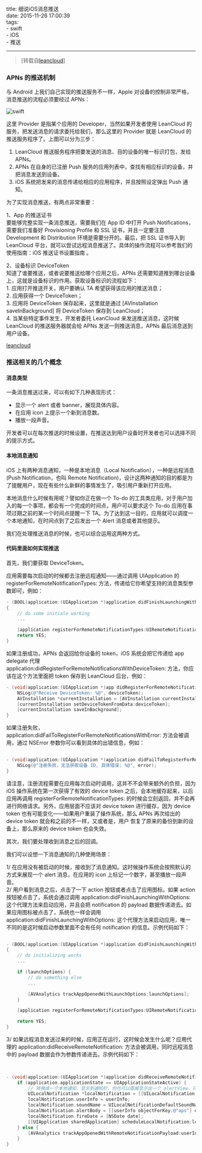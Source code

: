 title: 细说iOS消息推送   
date: 2015-11-26 17:00:39  
tags:  
	- swift  
	- iOS  
	- 推送  
	 

---

>[转载自[leancloud](https://blog.leancloud.cn/1163/)]

###  APNs 的推送机制 
与 Android 上我们自己实现的推送服务不一样，Apple 对设备的控制非常严格，消息推送的流程必须要经过 APNs：  

![swift](https://dn-yuankeqiang.qbox.me/remote_notif_simple_2x.png)  

这里 Provider 是指某个应用的 Developer，当然如果开发者使用 LeanCloud 的服务，把发送消息的请求委托给我们，那么这里的 Provider 就是 LeanCloud 的推送服务程序了。上图可以分为三步：  

1. LeanCloud 推送服务程序把要发送的消息、目的设备的唯一标识打包，发给 APNs。  
2. APNs 在自身的已注册 Push 服务的应用列表中，查找有相应标识的设备，并把消息发送到设备。  
3. iOS 系统把发来的消息传递给相应的应用程序，并且按照设定弹出 Push 通知。  

为了实现消息推送，有两点非常重要：  

1、App 的推送证书  
要能够完整实现一条消息推送，需要我们在 App ID 中打开 Push Notifications，需要我们准备好 Provisioning Profile 和 SSL 证书，并且一定要注意 Development 和 Distribution 环境是需要分开的。最后，把 SSL 证书导入到 LeanCloud 平台，就可以尝试远程消息推送了。具体的操作流程可以参考我们的使用指南：iOS 推送证书设置指南 。  

2、设备标识 DeviceToken  
知道了谁要推送，或者说要推送给哪个应用之后，APNs 还需要知道推到哪台设备上，这就是设备标识的作用。获取设备标识的流程如下：  
	1. 应用打开推送开关，用户要确认 TA 希望获得该应用的推送消息；  
	2. 应用获得一个 DeviceToken；  
	3. 应用将 DeviceToken 保存起来，这里就是通过 [AVInstallation saveInBackground] 将 DeviceToken 保存到 LeanCloud；  
	4. 当某些特定事件发生，开发者委托 LeanCloud 来发送推送消息，这时候 LeanCloud 的推送服务器就会给 APNs 发送一则推送消息，APNs 最后消息送到用户设备。  

[leancloud](https://dn-yuankeqiang.qbox.me/registration_sequence_2x.png)  

### 推送相关的几个概念  

#### 消息类型  
一条消息推送过来，可以有如下几种表现形式：  
* 显示一个 alert 或者 banner，展现具体内容。  
* 在应用 icon 上提示一个新到消息数。  
* 播放一段声音。  

开发者可以在每次推送的时候设置，在推送达到用户设备时开发者也可以选择不同的提示方式。  

#### 本地消息通知  
iOS 上有两种消息通知，一种是本地消息（Local Notification），一种是远程消息 (Push Notification，也叫 Remote Notification)，设计这两种通知的目的都是为了提醒用户，现在有些什么新鲜的事情发生了，吸引用户重新打开应用。  

本地消息什么时候有用呢？譬如你正在做一个 To-do 的工具类应用，对于用户加入的每一个事项，都会有一个完成的时间点，用户可以要求这个 To-do 应用在事项过期之前的某一个时间点提醒一下 TA。为了达到这一目的，应用就可以调度一个本地通知，在时间点到了之后发出一个 Alert 消息或者其他提示。  

我们在处理推送消息的时候，也可以综合运用这两种方式。  

#### 代码里面如何实现推送 
首先，我们要获取 DeviceToken。  

应用需要每次启动的时候都去注册远程通知——通过调用 UIApplication 的 registerForRemoteNotificationTypes: 方法，传递给它你希望支持的消息类型参数即可，例如：  

```objective-c  
- (BOOL)application:(UIApplication *)application didFinishLaunchingWithOptions:(NSDictionary *)launchOptions
{
    // do some initiale working
    ...

    [application registerForRemoteNotificationTypes:UIRemoteNotificationTypeBadge | UIRemoteNotificationTypeAlert | UIRemoteNotificationTypeSound];
    return YES;
}    
```

如果注册成功，APNs 会返回给你设备的 token，iOS 系统会把它传递给 app delegate 代理 application:didRegisterForRemoteNotificationsWithDeviceToken: 方法，你应该在这个方法里面把 token 保存到 LeanCloud 后台，例如：  

```objective-c    
- (void)application:(UIApplication *)app didRegisterForRemoteNotificationsWithDeviceToken:(NSData *)deviceToken {
    NSLog(@"Receive DeviceToken: %@", deviceToken);
    AVInstallation *currentInstallation = [AVInstallation currentInstallation];
    [currentInstallation setDeviceTokenFromData:deviceToken];
    [currentInstallation saveInBackground];
}  
```
  
如果注册失败，application:didFailToRegisterForRemoteNotificationsWithError: 方法会被调用，通过 NSError 参数你可以看到具体的出错信息，例如：  
  
```objective-c  
  
- (void)application:(UIApplication *)application didFailToRegisterForRemoteNotificationsWithError:(NSError *)error {
    NSLog(@"注册失败，无法获取设备 ID, 具体错误: %@", error);
}  
```
    

请注意，注册流程需要在应用每次启动时调用，这并不不会带来额外的负担，因为 iOS 操作系统在第一次获得了有效的 device token 之后，会本地缓存起来，以后应用再调用 registerForRemoteNotificationTypes: 的时候会立刻返回，并不会再进行网络请求。另外，应用层面不应该对 device token 进行缓存，因为 device token 也有可能变化——如果用户重装了操作系统，那么 APNs 再次给出的 device token 就会和之前的不一样，又或者是，用户 恢复了原来的备份到新的设备上，那么原来的 device token 也会失效。  

其次，我们要处理收到消息之后的回调。  

我们可以设想一下消息通知的几种使用场景：  

1/ 在应用没有被启动的时候，接收到了消息通知。这时候操作系统会按照默认的方式来展现一个 alert 消息，在应用的 icon 上标记一个数字，甚至播放一段声音。  
2/ 用户看到消息之后，点击了一下 action 按钮或者点击了应用图标。如果 action 按钮被点击了，系统会通过调用 application:didFinishLaunchingWithOptions: 这个代理方法来启动应用，并且会把 notification 的 payload 数据传递进去。如果应用图标被点击了，系统也一样会调用 application:didFinishLaunchingWithOptions: 这个代理方法来启动应用，唯一不同的是这时候启动参数里面不会有任何 notification 的信息。示例代码如下：

```objective-c  
  
- (BOOL)application:(UIApplication *)application didFinishLaunchingWithOptions:(NSDictionary *)launchOptions
{
    // do initializing works
    ...

    if (launchOptions) {
        // do something else
        ...

        [AVAnalytics trackAppOpenedWithLaunchOptions:launchOptions];
    }

    [application registerForRemoteNotificationTypes:UIRemoteNotificationTypeBadge | UIRemoteNotificationTypeAlert | UIRemoteNotificationTypeSound];

    return YES;
}   

```   
 
3/ 如果远程消息发送过来的时候，应用正在运行，这时候会发生什么呢？应用代理的 application:didReceiveRemoteNotification: 方法会被调用，同时远程消息中的 payload 数据会作为参数传递进去。示例代码如下：  
 

``` objective-c  
 
 
- (void)application:(UIApplication *)application didReceiveRemoteNotification:(NSDictionary *)userInfo {
    if (application.applicationState == UIApplicationStateActive) {
        // 转换成一个本地通知，显示到通知栏，你也可以直接显示出一个 alertView，只是那样稍显 aggressive：）
        UILocalNotification *localNotification = [[UILocalNotification alloc] init];
        localNotification.userInfo = userInfo;
        localNotification.soundName = UILocalNotificationDefaultSoundName;
        localNotification.alertBody = [[userInfo objectForKey:@"aps"] objectForKey:@"alert"];
        localNotification.fireDate = [NSDate date];
        [[UIApplication sharedApplication] scheduleLocalNotification:localNotification];
    } else {
        [AVAnalytics trackAppOpenedWithRemoteNotificationPayload:userInfo];
    }
}   
 
```   




   
  
